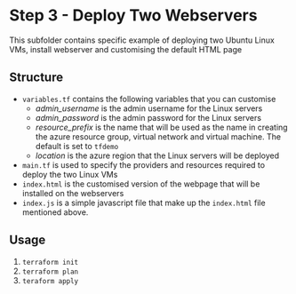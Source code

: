 # Step 3 - Deploy Two Webservers
This subfolder contains specific example of deploying two Ubuntu Linux VMs, install webserver and customising the default HTML page

## Structure
- `variables.tf` contains the following variables that you can customise
  - *admin_username* is the admin username for the Linux servers
  - *admin_password* is the admin password for the Linux servers
  - *resource_prefix* is the name that will be used as the name in creating the azure resource group, virtual network and virtual machine. The default is set to `tfdemo`
  - *location* is the azure region that the Linux servers will be deployed
- `main.tf` is used to specify the  providers and resources required to deploy the two Linux VMs
- `index.html` is the customised version of the webpage that will be installed on the webservers
- `index.js` is a simple javascript file that make up the `index.html` file mentioned above.

## Usage

1. `terraform init`
2. `terraform plan`
3. `teraform apply`
